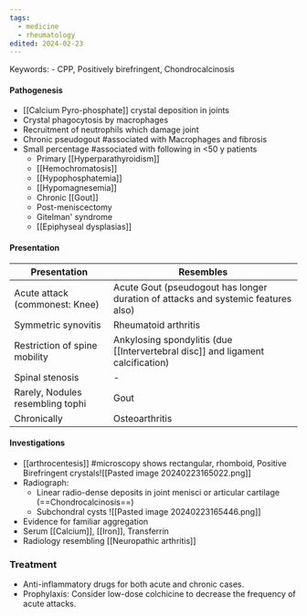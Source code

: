 ```yaml
---
tags:
  - medicine
  - rheumatology
edited: 2024-02-23
---
```

Keywords:
	- CPP, Positively birefringent, Chondrocalcinosis 
#### Pathogenesis
- [[Calcium Pyro-phosphate]]  crystal deposition in joints
- Crystal phagocytosis by macrophages
- Recruitment of neutrophils which damage joint
- Chronic pseudogout #associated with Macrophages and fibrosis
 - Small percentage #associated with following in <50 y patients
	- Primary [[Hyperparathyroidism]]
	- [[Hemochromatosis]]
	- [[Hypophosphatemia]]
	- [[Hypomagnesemia]]
	- Chronic [[Gout]]
	- Post-meniscectomy
	- Gitelman' syndrome
	- [[Epiphyseal dysplasias]]

#### Presentation

| Presentation                     | Resembles                                                                         |
| -------------------------------- | --------------------------------------------------------------------------------- |
| Acute attack (commonest: Knee)   | Acute Gout (pseudogout has longer duration of attacks and systemic features also) |
| Symmetric synovitis              | Rheumatoid arthritis                                                              |
| Restriction of spine mobility    | Ankylosing spondylitis (due [[Intervertebral disc]] and ligament calcification)   |
| Spinal stenosis                  | -                                                                                 |
| Rarely, Nodules resembling tophi | Gout                                                                              |
| Chronically                      | Osteoarthritis                                                                    |

#### Investigations
- [[arthrocentesis]] #microscopy shows rectangular, rhomboid, Positive Birefringent crystals![[Pasted image 20240223165022.png]]
- Radiograph: 
	- Linear radio-dense deposits in joint menisci or articular cartilage (==Chondrocalcinosis==) 
	- Subchondral cysts 
	![[Pasted image 20240223165446.png]]
- Evidence for familiar aggregation
- Serum [[Calcium]], [[Iron]], Transferrin
- Radiology resembling [[Neuropathic arthritis]] 

### Treatment
- Anti-inflammatory drugs for both acute and chronic cases. 
 - Prophylaxis: Consider low-dose colchicine to decrease the frequency of acute attacks. 